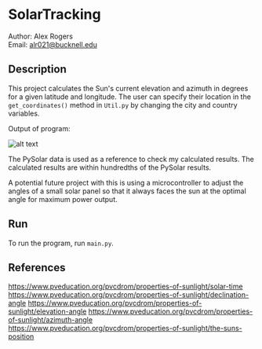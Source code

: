 # SolarTracking
Author: Alex Rogers \
Email: alr021@bucknell.edu

## Description
This project calculates the Sun's current elevation and azimuth in degrees for 
a given latitude and longitude. The user can specify their location in the
`get_coordinates()` method in `Util.py` by changing the city and country
variables. 

Output of program:

![alt text][logo1]

[logo1]: https://i.gyazo.com/2cb8719378dc693d57eb7409feaeb7d1.png

The PySolar data is used as a reference to check my calculated results. The 
calculated results are within hundredths of the PySolar results.

A potential future project with this is using a microcontroller to adjust the
angles of a small solar panel so that it always faces the sun at the optimal
angle for maximum power output.

## Run
To run the program, run `main.py`.

## References

<https://www.pveducation.org/pvcdrom/properties-of-sunlight/solar-time>
<https://www.pveducation.org/pvcdrom/properties-of-sunlight/declination-angle>
<https://www.pveducation.org/pvcdrom/properties-of-sunlight/elevation-angle>
<https://www.pveducation.org/pvcdrom/properties-of-sunlight/azimuth-angle>
<https://www.pveducation.org/pvcdrom/properties-of-sunlight/the-suns-position>